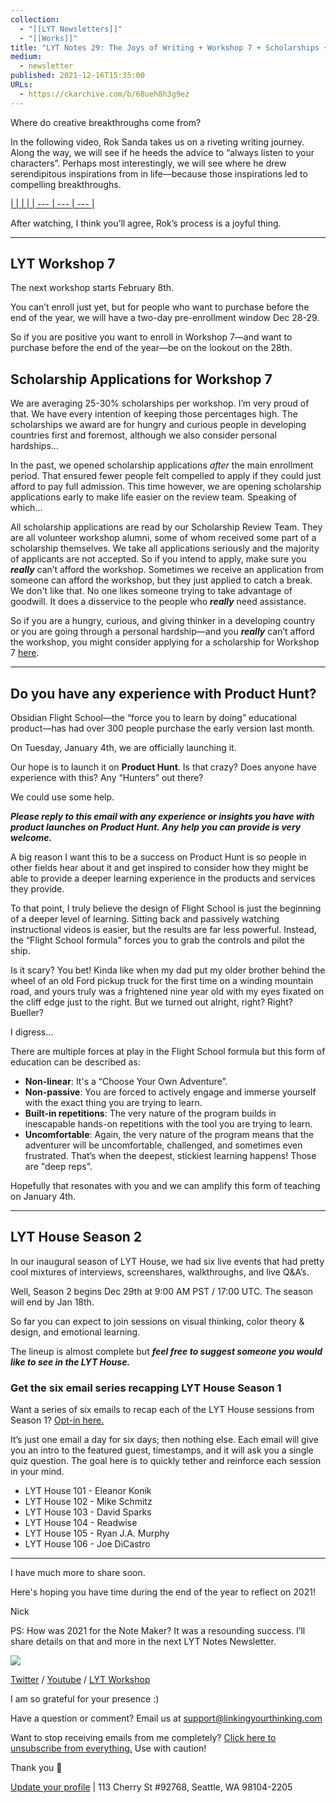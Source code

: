 ```yaml
---
collection:
  - "[[LYT Newsletters]]"
  - "[[Works]]"
title: "LYT Notes 29: The Joys of Writing + Workshop 7 + Scholarships + Product Hunt + LYT House Season 2"
medium:
  - newsletter
published: 2021-12-16T15:35:00
URLs:
  - https://ckarchive.com/b/68ueh8h3g9ez
---
```


Where do creative breakthroughs come from?

In the following video, Rok Sanda takes us on a riveting writing journey. Along the way, we will see if he heeds the advice to “always listen to your characters”. Perhaps most interestingly, we will see where he drew serendipitous inspirations from in life—because those inspirations led to compelling breakthroughs.

[|  |  |  |
| --- | --- | --- |](https://youtu.be/3LQ3Lq7RPHM)

After watching, I think you’ll agree, Rok’s process is a joyful thing.

---

## LYT Workshop 7

The next workshop starts February 8th.

You can’t enroll just yet, but for people who want to purchase before the end of the year, we will have a two-day pre-enrollment window Dec 28-29.

So if you are positive you want to enroll in Workshop 7—and want to purchase before the end of the year—be on the lookout on the 28th.

## Scholarship Applications for Workshop 7

We are averaging 25-30% scholarships per workshop. I’m very proud of that. We have every intention of keeping those percentages high. The scholarships we award are for hungry and curious people in developing countries first and foremost, although we also consider personal hardships…

In the past, we opened scholarship applications *after* the main enrollment period. That ensured fewer people felt compelled to apply if they could just afford to pay full admission. This time however, we are opening scholarship applications early to make life easier on the review team. Speaking of which…

All scholarship applications are read by our Scholarship Review Team. They are all volunteer workshop alumni, some of whom received some part of a scholarship themselves. We take all applications seriously and the majority of applicants are not accepted. So if you intend to apply, make sure you ***really*** can’t afford the workshop. Sometimes we receive an application from someone can afford the workshop, but they just applied to catch a break. We don't like that. No one likes someone trying to take advantage of goodwill. It does a disservice to the people who ***really*** need assistance.

So if you are a hungry, curious, and giving thinker in a developing country or you are going through a personal hardship—and you ***really*** can’t afford the workshop, you might consider applying for a scholarship for Workshop 7 [here](https://apply.linkingyourthinking.com/scholarship-workshop-7).

---

## Do you have any experience with Product Hunt?

Obsidian Flight School—the “force you to learn by doing” educational product—has had over 300 people purchase the early version last month.

On Tuesday, January 4th, we are officially launching it.

Our hope is to launch it on **Product Hunt**. Is that crazy? Does anyone have experience with this? Any “Hunters” out there?

We could use some help.

***Please reply to this email with any experience or insights you have with product launches on Product Hunt. Any help you can provide is very welcome.***

A big reason I want this to be a success on Product Hunt is so people in other fields hear about it and get inspired to consider how they might be able to provide a deeper learning experience in the products and services they provide.

To that point, I truly believe the design of Flight School is just the beginning of a deeper level of learning. Sitting back and passively watching instructional videos is easier, but the results are far less powerful. Instead, the “Flight School formula" forces you to grab the controls and pilot the ship.

Is it scary? You bet! Kinda like when my dad put my older brother behind the wheel of an old Ford pickup truck for the first time on a winding mountain road, and yours truly was a frightened nine year old with my eyes fixated on the cliff edge just to the right. But we turned out alright, right? Right? Bueller?

I digress…

There are multiple forces at play in the Flight School formula but this form of education can be described as:

* **Non-linear**: It's a “Choose Your Own Adventure”.
* **Non-passive**: You are forced to actively engage and immerse yourself with the exact thing you are trying to learn.
* **Built-in repetitions**: The very nature of the program builds in inescapable hands-on repetitions with the tool you are trying to learn.
* **Uncomfortable**: Again, the very nature of the program means that the adventurer will be uncomfortable, challenged, and sometimes even frustrated. That’s when the deepest, stickiest learning happens! Those are "deep reps".

Hopefully that resonates with you and we can amplify this form of teaching on January 4th.

---

## LYT House Season 2

In our inaugural season of LYT House, we had six live events that had pretty cool mixtures of interviews, screenshares, walkthroughs, and live Q&A’s.

Well, Season 2 begins Dec 29th at 9:00 AM PST / 17:00 UTC. The season will end by Jan 18th.

So far you can expect to join sessions on visual thinking, color theory & design, and emotional learning.

The lineup is almost complete but ***feel free to suggest someone you would like to see in the LYT House.***

### Get the six email series recapping LYT House Season 1

Want a series of six emails to recap each of the LYT House sessions from Season 1? [Opt-in here.](https://publish.obsidian.md/lyt-kit/Umami/Segmentio!) ​

It’s just one email a day for six days; then nothing else. Each email will give you an intro to the featured guest, timestamps, and it will ask you a single quiz question. The goal here is to quickly tether and reinforce each session in your mind.

* LYT House 101 - Eleanor Konik
* LYT House 102 - Mike Schmitz
* LYT House 103 - David Sparks
* LYT House 104 - Readwise
* LYT House 105 - Ryan J.A. Murphy
* LYT House 106 - Joe DiCastro

---

I have much more to share soon.

Here's hoping you have time during the end of the year to reflect on 2021!

Nick

PS: How was 2021 for the Note Maker? It was a resounding success. I’ll share details on that and more in the next LYT Notes Newsletter.

![](https://embed.filekitcdn.com/e/dv87Nny89souiCFyZqnEgh/t5xLoqQjMXTWs4akdeAMSG/email)

[Twitter](https://twitter.com/NickMilo) / [Youtube](https://www.youtube.com/channel/UC85D7ERwhke7wVqskV_DZUA) / [LYT Workshop](https://www.linkingyourthinking.com/)

I am so grateful for your presence :)

Have a question or comment? Email us at
[support@linkingyourthinking.com](mailto:support@linkingyourthinking.com)

Want to stop receiving emails from me completely? [Click here to unsubscribe from everything.](https://preview.convertkit-mail2.com/unsubscribe) Use with caution!

Thank you 🙏

[Update your profile](https://preview.convertkit-mail2.com/preferences) | 113 Cherry St #92768, Seattle, WA 98104-2205

